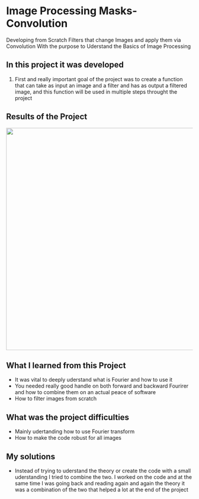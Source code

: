 # Image Processing Masks-Convolution

Developing from Scratch Filters that change Images and apply them via Convolution With the purpose to Uderstand the Basics of Image Processing


## In this project it was developed 
1. First and really important goal of the project was to create a function that can take as input an image and a filter and has as output a filtered image, and this function will be used in multiple steps throught the project

## Results of the Project 
<img src="Images/1_GrayScaleAndRGBtoBluredImages.png" width="600">

## What I learned from this Project
- It was vital to deeply uderstand what is Fourier and how to use it 
- You needed really good handle on both forward and backward Fourirer and how to combine them on an actual peace of software 
- How to filter images from scratch 

## What was the project difficulties 
- Mainly udertanding how to use Fourier transform 
- How to make the code robust for all images

## My solutions
- Instead of trying to uderstand the theory or create the code with a small uderstanding I tried to combine the two. I worked on the code and at the same time I was going back and reading again and again the theory it was a combination of the two that helped a lot at the end of the project 

